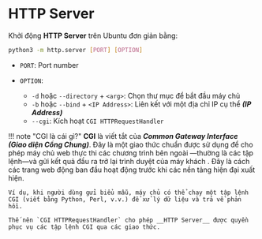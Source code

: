 # HTTP Server

Khởi động __HTTP Server__ trên Ubuntu đơn giản bằng:

```bash
python3 -m http.server [PORT] [OPTION]
```

- `PORT`: Port number

- `OPTION`:
    - `-d` hoặc `--directory` + `<arg>`: Chọn thư mục để bắt đầu máy chủ
    - `-b` hoặc `--bind` + `<IP Address>`: Liên kết với một địa chỉ IP cụ thể __*(IP Address)*__
    - `--cgi`: Kích hoạt `CGI HTTPRequestHandler`

!!! note "CGI là cái gì?"
    __CGI__ là viết tắt của __*Common Gateway Interface (Giao diện Cổng Chung)*__. Đây là một giao thức chuẩn được sử dụng để cho phép máy chủ web thực thi các chương trình bên ngoài —thường là các tập lệnh—và gửi kết quả đầu ra trở lại trình duyệt của máy khách . Đây là cách các trang web động ban đầu hoạt động trước khi các nền tảng hiện đại xuất hiện.

    Ví dụ, khi người dùng gửi biểu mẫu, máy chủ có thể chạy một tập lệnh CGI (viết bằng Python, Perl, v.v.) để xử lý dữ liệu và trả về phản hồi.

    Thế nên `CGI HTTPRequestHandler` cho phép __HTTP Server__ được quyền phục vụ các tập lệnh CGI qua các giao thức.
